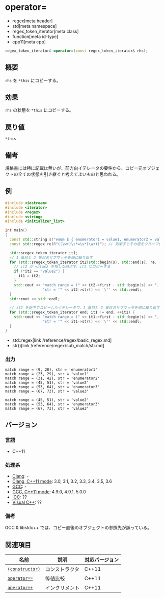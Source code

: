 # operator=
* regex[meta header]
* std[meta namespace]
* regex_token_iterator[meta class]
* function[meta id-type]
* cpp11[meta cpp]

```cpp
regex_token_iterator& operator=(const regex_token_iterator& rhs);
```

## 概要
`rhs` を `*this` にコピーする。


## 効果
`rhs` の状態を `*this` にコピーする。


## 戻り値
`*this`


## 備考
規格書には特に記載は無いが、前方向イテレータの要件から、コピー元オブジェクトの全ての状態を引き継ぐと考えてよいものと思われる。


## 例
```cpp example
#include <iostream>
#include <iterator>
#include <regex>
#include <string>
#include <initializer_list>

int main()
{
  const std::string s("enum E { enumerator1 = value1, enumerator2 = value2, enumerator3 = value3, };");
  const std::regex re(R"((\w+)\s*=\s*(\w+))"); // 列挙子とその値をグループ化

  std::sregex_token_iterator it1;
  // 1 番目と 2 番目のサブマッチを順に繰り返す
  for (std::sregex_token_iterator it2(std::begin(s), std::end(s), re, { 1, 2 }), end; it2 != end; ++it2) {
    // it2 が value2 を指した時点で、it1 にコピーする
    if (*it2 == "value2") {
      it1 = it2;
    }
    std::cout << "match range = (" << it2->first - std::begin(s) << ", " << it2->second - std::begin(s) << "), "
                 "str = '" << it2->str() << '\'' << std::endl;
  }
  std::cout << std::endl;

  // it2 を途中でコピーしたイテレータで、1 番目と 2 番目のサブマッチを順に繰り返す
  for (std::sregex_token_iterator end; it1 != end; ++it1) {
    std::cout << "match range = (" << it1->first - std::begin(s) << ", " << it1->second - std::begin(s) << "), "
                 "str = '" << it1->str() << '\'' << std::endl;
  }
}
```
* std::regex[link /reference/regex/basic_regex.md]
* str()[link /reference/regex/sub_match/str.md]

### 出力
```
match range = (9, 20), str = 'enumerator1'
match range = (23, 29), str = 'value1'
match range = (31, 42), str = 'enumerator2'
match range = (45, 51), str = 'value2'
match range = (53, 64), str = 'enumerator3'
match range = (67, 73), str = 'value3'

match range = (45, 51), str = 'value2'
match range = (53, 64), str = 'enumerator3'
match range = (67, 73), str = 'value3'
```


## バージョン
### 言語
- C++11

### 処理系
- [Clang](/implementation.md#clang): -
- [Clang, C++11 mode](/implementation.md#clang): 3.0, 3.1, 3.2, 3.3, 3.4, 3.5, 3.6
- [GCC](/implementation.md#gcc): -
- [GCC, C++11 mode](/implementation.md#gcc): 4.9.0, 4.9.1, 5.0.0
- [ICC](/implementation.md#icc): ??
- [Visual C++](/implementation.md#visual_cpp): ??


### 備考
GCC & libstdc++ では、コピー直後のオブジェクトの参照先が誤っている。


## 関連項目
| 名前                                       | 説明           | 対応バージョン |
|--------------------------------------------|----------------|----------------|
| [`(constructor)`](op_constructor.md) | コンストラクタ | C++11          |
| [`operator==`](op_equal.md)                | 等値比較       | C++11          |
| [`operator++`](op_increment.md)            | インクリメント | C++11          |

